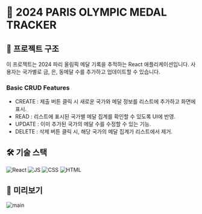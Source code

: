 # 🥇 2024 PARIS OLYMPIC MEDAL TRACKER

## 🔁 프로젝트 구조

이 프로젝트는 2024 파리 올림픽 메달 기록을 추적하는 React 애플리케이션입니다.
사용자는 국가별로 금, 은, 동메달 수를 추가하고 업데이트할 수 있습니다.

### Basic CRUD Features

- CREATE : 제출 버튼 클릭 시 새로운 국가와 메달 정보를 리스트에 추가하고 화면에 표시.
- READ : 리스트에 표시된 국가별 메달 집계를 확인할 수 있도록 UI에 반영.
- UPDATE : 이미 추가된 국가의 메달 수를 수정할 수 있는 기능.
- DELETE : 삭제 버튼 클릭 시, 해당 국가의 메달 집계가 리스트에서 제거.

## 🛠️ 기술 스택

![React](https://img.shields.io/badge/React-61DAFB?style=flat-square&logo=React&logoColor=black)
![JS](https://img.shields.io/badge/JavaScript-F7DF1E?style=flat-square&logo=javascript&logoColor=black)
![CSS](https://img.shields.io/badge/CSS3-1572B6?style=flat-square&logo=css3&logoColor=white)
![HTML](https://img.shields.io/badge/HTML5-E34F26?style=flat-square&logo=html5&logoColor=white)

## 🎥 미리보기

![main]()
